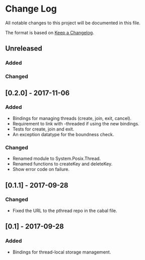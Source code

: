 # Change Log

All notable changes to this project will be documented in this file.

The format is based on [Keep a Changelog](http://keepachangelog.com/).

## Unreleased

### Added

### Changed

## [0.2.0] - 2017-11-06

### Added

* Bindings for managing threads (create, join, exit, cancel).
* Requirement to link with -threaded if using the new bindings.
* Tests for create, join and exit.
* An exception datatype for the boundness check.

### Changed

* Renamed module to System.Posix.Thread.
* Renamed functions to createKey and deleteKey.
* Show error code on failure.

## [0.1.1] - 2017-09-28

### Changed

* Fixed the URL to the pthread repo in the cabal file.

## [0.1] - 2017-09-28

### Added

* Bindings for thread-local storage management.
